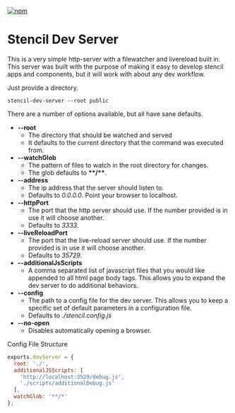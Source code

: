 [![npm][npm-badge]][npm-badge-url]

# Stencil Dev Server

This is a very simple http-server with a filewatcher and livereload built in. This server
was built with the purpose of making it easy to develop stencil apps and components, but it will work
with about any dev workflow.

Just provide a directory.

```
stencil-dev-server --root public
```

There are a number of options available, but all have sane defaults.

- **--root**
  - The directory that should be watched and served
  - It defaults to the current directory that the command was executed from.
- **--watchGlob**
  - The pattern of files to watch in the root directory for changes.
  - The glob defaults to **\*\*/\*\***.
- **--address**
  - The ip address that the server should listen to.
  - Defaults to *0.0.0.0*. Point your browser to localhost.
- **--httpPort**
  - The port that the http server should use.  If the number provided is in use it will choose another.
  - Defaults to *3333*.
- **--liveReloadPort**
  - The port that the live-reload server should use. If the number provided is in use it will choose another.
  - Defaults to *35729*.
- **--additionalJsScripts**
  - A comma separated list of javascript files that you would like appended to all html page body tags. This allows you to expand the dev server to do additional behaviors.
- **--config**
  - The path to a config file for the dev server. This allows you to keep a specific set of default parameters in a configuration file.
  - Defaults to *./stencil.config.js*
- **--no-open**
  - Disables automatically opening a browser.

Config File Structure

```js
exports.devServer = {
  root: './',
  additionalJSScripts: [
    'http://localhost:3529/debug.js',
    './scripts/additionalDebug.js'
  ],
  watchGlob: '**/*'
};
```

[npm-badge]: https://img.shields.io/npm/v/@stencil/dev-server.svg?style=flat-square
[npm-badge-url]: https://www.npmjs.com/package/@stencil/dev-server
